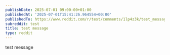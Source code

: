```yaml
---
publishDate: 2025-07-01 09:00:00+01:00
publishedAt: '2025-07-01T15:41:26.964554+00:00'
publishedTo: https://www.reddit.com/r/test/comments/1lp4z3k/test_message/
subreddit: test
title: test message
type: reddit
---
```


test message
